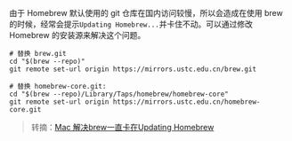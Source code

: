 由于 Homebrew 默认使用的 git 仓库在国内访问较慢，所以会造成在使用 brew 的时候，经常会提示`Updating Homebrew...`并卡住不动。可以通过修改 Homebrew 的安装源来解决这个问题。

```shell
# 替换 brew.git
cd "$(brew --repo)"
git remote set-url origin https://mirrors.ustc.edu.cn/brew.git

# 替换 homebrew-core.git:
cd "$(brew --repo)/Library/Taps/homebrew/homebrew-core"
git remote set-url origin https://mirrors.ustc.edu.cn/homebrew-core.git
```

> 转摘：[Mac 解决brew一直卡在Updating Homebrew](https://www.jianshu.com/p/7cb05a2b39a5)

